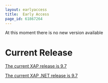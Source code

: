 ```yaml
---
layout: earlyaccess
title:  Early Access
page_id: 61867264
---
```


At this moment there is no new version available


# Current Release

[The current XAP release is 9.7](/xap97)

[The current XAP .NET release is 9.7](/xap97net)




